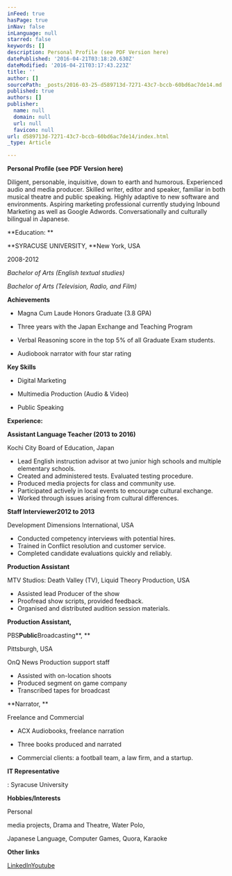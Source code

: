 ```yaml
---
inFeed: true
hasPage: true
inNav: false
inLanguage: null
starred: false
keywords: []
description: Personal Profile (see PDF Version here)
datePublished: '2016-04-21T03:18:20.630Z'
dateModified: '2016-04-21T03:17:43.223Z'
title: ''
author: []
sourcePath: _posts/2016-03-25-d589713d-7271-43c7-bccb-60bd6ac7de14.md
published: true
authors: []
publisher:
  name: null
  domain: null
  url: null
  favicon: null
url: d589713d-7271-43c7-bccb-60bd6ac7de14/index.html
_type: Article

---
```

**Personal Profile (see PDF Version here)**

Diligent, personable, inquisitive, down to earth and humorous. Experienced audio and media producer. Skilled writer, editor and speaker, familiar in both musical theatre and public speaking. Highly adaptive to new software and environments. Aspiring marketing professional currently studying Inbound Marketing as well as Google Adwords. Conversationally and culturally bilingual in Japanese. 

**Education: **

**SYRACUSE UNIVERSITY, **New York, USA

2008-2012

_Bachelor of Arts (English textual studies)_

_Bachelor of Arts (Television, Radio, and Film)_

**Achievements**

* Magna Cum Laude Honors Graduate (3.8 GPA)

* Three years with the Japan Exchange and Teaching Program
* Verbal Reasoning score in the top 5% of all Graduate Exam students.
* Audiobook narrator with four star rating

**Key Skills**

* Digital Marketing

* Multimedia Production (Audio & Video)

* Public Speaking

**Experience:**

**Assistant Language Teacher (2013 to 2016)**

Kochi City Board of Education, Japan

* Lead English instruction advisor at two junior high schools and multiple elementary schools.
* Created and administered tests. Evaluated testing procedure.
* Produced media projects for class and community use.
* Participated actively in local events to encourage cultural exchange.
* Worked through issues arising from cultural differences.

**Staff Interviewer2012 to 2013**

Development Dimensions International, USA

* Conducted competency interviews with potential hires.
* Trained in Conflict resolution and customer service.
* Completed candidate evaluations quickly and reliably.

**Production Assistant**

MTV Studios: Death Valley (TV), Liquid Theory Production, USA

* Assisted lead Producer of the show
* Proofread show scripts, provided feedback.
* Organised and distributed audition session materials.

**Production Assistant,**

PBS****Public****Broadcasting**, **

Pittsburgh, USA

OnQ News Production support staff

* Assisted with on-location shoots
* Produced segment on game company
* Transcribed tapes for broadcast

**Narrator, **

Freelance and Commercial

* ACX Audiobooks, freelance narration

* Three books produced and narrated
* Commercial clients: a football team, a law firm, and a startup.

**IT Representative**

: Syracuse University

**Hobbies/Interests**

Personal

media projects, Drama and Theatre, Water Polo, 

Japanese Language, Computer Games, Quora, Karaoke

**Other links**

[LinkedIn][0][Youtube][1]

[0]: https://www.linkedin.com/in/mschenker1
[1]: https://www.youtube.com/user/SchenkerSyracuse
